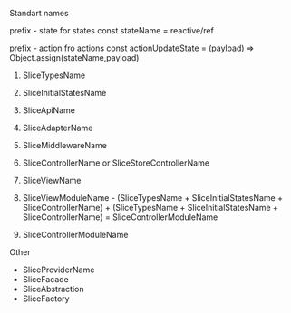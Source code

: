 Standart names

prefix - state for states
const stateName = reactive/ref

prefix - action fro actions
const actionUpdateState = (payload) => Object.assign(stateName,payload)


1. SliceTypesName
2. SliceInitialStatesName
3. SliceApiName
4. SliceAdapterName
5. SliceMiddlewareName
6. SliceControllerName or SliceStoreControllerName
7. SliceViewName


1. SliceViewModuleName - (SliceTypesName + SliceInitialStatesName + SliceControllerName) + (SliceTypesName + SliceInitialStatesName + SliceControllerName) = SliceControllerModuleName
2. SliceControllerModuleName

Other
- SliceProviderName
- SliceFacade
- SliceAbstraction
- SliceFactory
